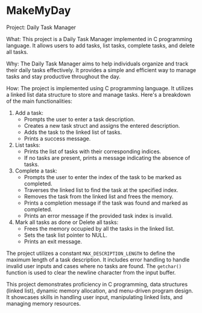 # MakeMyDay


Project: Daily Task Manager

What: This project is a Daily Task Manager implemented in C programming language. It allows users to add tasks, list tasks, complete tasks, and delete all tasks.

Why: The Daily Task Manager aims to help individuals organize and track their daily tasks effectively. It provides a simple and efficient way to manage tasks and stay productive throughout the day.

How: The project is implemented using C programming language. It utilizes a linked list data structure to store and manage tasks. Here's a breakdown of the main functionalities:

1. Add a task:
    - Prompts the user to enter a task description.
    - Creates a new task struct and assigns the entered description.
    - Adds the task to the linked list of tasks.
    - Prints a success message.
2. List tasks:
    - Prints the list of tasks with their corresponding indices.
    - If no tasks are present, prints a message indicating the absence of tasks.
3. Complete a task:
    - Prompts the user to enter the index of the task to be marked as completed.
    - Traverses the linked list to find the task at the specified index.
    - Removes the task from the linked list and frees the memory.
    - Prints a completion message if the task was found and marked as completed.
    - Prints an error message if the provided task index is invalid.
4. Mark all tasks as done or Delete all tasks:
    - Frees the memory occupied by all the tasks in the linked list.
    - Sets the task list pointer to NULL.
    - Prints an exit message.

The project utilizes a constant `MAX_DESCRIPTION_LENGTH` to define the maximum length of a task description. It includes error handling to handle invalid user inputs and cases where no tasks are found. The `getchar()` function is used to clear the newline character from the input buffer.

This project demonstrates proficiency in C programming, data structures (linked list), dynamic memory allocation, and menu-driven program design. It showcases skills in handling user input, manipulating linked lists, and managing memory resources.
